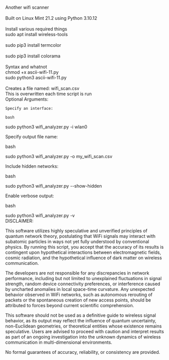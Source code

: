 Another wifi scanner<br>
<br>
Built on Linux Mint 21.2 using Python 3.10.12<br>
<br>
Install various required things<br>
sudo apt install wireless-tools<br>
<br>
sudo pip3 install termcolor<br>
<br>
sudo pip3 install colorama<br>
<br>
Syntax and whatnot<br>
chmod +x ascii-wifi-11.py<br>
sudo python3 ascii-wifi-11.py<br>
<br>
Creates a file named: wifi_scan.csv<br>
This is overwritten each time script is run<br>
Optional Arguments:<br>

    Specify an interface:

    bash

sudo python3 wifi_analyzer.py -i wlan0

Specify output file name:

bash

sudo python3 wifi_analyzer.py -o my_wifi_scan.csv

Include hidden networks:

bash

sudo python3 wifi_analyzer.py --show-hidden

Enable verbose output:

bash

sudo python3 wifi_analyzer.py -v
<br>
DISCLAIMER:

This software utilizes highly speculative and unverified principles of quantum network theory, postulating that WiFi signals may interact with subatomic particles in ways not yet fully understood by conventional physics. By running this script, you accept that the accuracy of its results is contingent upon hypothetical interactions between electromagnetic fields, cosmic radiation, and the hypothetical influence of dark matter on wireless communication.

The developers are not responsible for any discrepancies in network performance, including but not limited to unexplained fluctuations in signal strength, random device connectivity preferences, or interference caused by uncharted anomalies in local space-time curvature. Any unexpected behavior observed in WiFi networks, such as autonomous rerouting of packets or the spontaneous creation of new access points, should be attributed to forces beyond current scientific comprehension.

This software should not be used as a definitive guide to wireless signal behavior, as its output may reflect the influence of quantum uncertainty, non-Euclidean geometries, or theoretical entities whose existence remains speculative. Users are advised to proceed with caution and interpret results as part of an ongoing investigation into the unknown dynamics of wireless communication in multi-dimensional environments.

No formal guarantees of accuracy, reliability, or consistency are provided.
